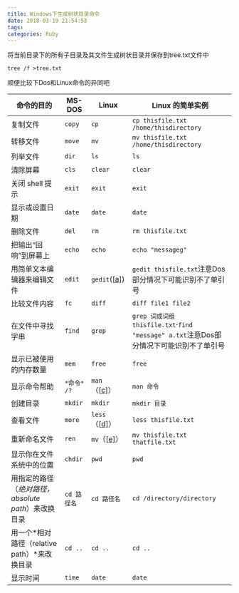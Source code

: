 ```yaml
---
title: Windows下生成树状目录命令
date: 2018-03-19 21:54:53
tags:
categories: Ruby
---
```

将当前目录下的所有子目录及其文件生成树状目录并保存到tree.txt文件中

```
tree /f >tree.txt 
```

顺便比较下Dos和Linux命令的异同吧

| 命令的目的                             | MS-DOS    | Linux                                    | Linux 的简单实例                              |
| --------------------------------- | --------- | ---------------------------------------- | ---------------------------------------- |
| 复制文件                              | `copy`    | `cp`                                     | `cp thisfile.txt /home/thisdirectory`    |
| 转移文件                              | `move`    | `mv`                                     | `mv thisfile.txt /home/thisdirectory`    |
| 列举文件                              | `dir`     | `ls`                                     | `ls`                                     |
| 清除屏幕                              | `cls`     | `clear`                                  | `clear`                                  |
| 关闭 shell 提示                       | `exit`    | `exit`                                   | `exit`                                   |
| 显示或设置日期                           | `date`    | `date`                                   | `date`                                   |
| 删除文件                              | `del`     | `rm`                                     | `rm thisfile.txt`                        |
| 把输出“回响”到屏幕上                       | `echo`    | `echo`                                   | `echo "messageg"`                        |
| 用简单文本编辑器来编辑文件                     | `edit`    | `gedit`([[a\]](http://www.huihoo.org/gnu_linux/ch-doslinux.html#FTN.AEN7986)) | `gedit thisfile.txt`注意Dos部分情况下可能识别不了单引号  |
| 比较文件内容                            | `fc`      | `diff`                                   | `diff file1 file2`                       |
| 在文件中寻找字串                          | `find`    | `grep`                                   | `grep 词或词组 thisfile.txt`·`find "message" a.txt`注意Dos部分情况下可能识别不了单引号 |
| 显示已被使用的内存数量                       | `mem`     | `free`                                   | `free`                                   |
| 显示命令帮助                            | `*命令* /?` | `man`（[[c\]](http://www.huihoo.org/gnu_linux/ch-doslinux.html#FTN.AEN8035)） | `man 命令`                                 |
| 创建目录                              | `mkdir`   | `mkdir`                                  | `mkdir 目录`                               |
| 查看文件                              | `more`    | `less`（[[d\]](http://www.huihoo.org/gnu_linux/ch-doslinux.html#FTN.AEN8056)） | `less thisfile.txt`                      |
| 重新命名文件                            | `ren`     | `mv`（[[e\]](http://www.huihoo.org/gnu_linux/ch-doslinux.html#FTN.AEN8068)） | `mv thisfile.txt thatfile.txt`           |
| 显示你在文件系统中的位置                      | `chdir`   | `pwd`                                    | `pwd`                                    |
| 用指定的路径（*绝对路径，absolute path*）来改换目录 | `cd 路径名`  | `cd 路径名`                                 | `cd /directory/directory`                |
| 用一个*相对路径（relative path）*来改换目录     | `cd ..`   | `cd ..`                                  | `cd ..`                                  |
| 显示时间                              | `time`    | `date`                                   | `date`                                   |